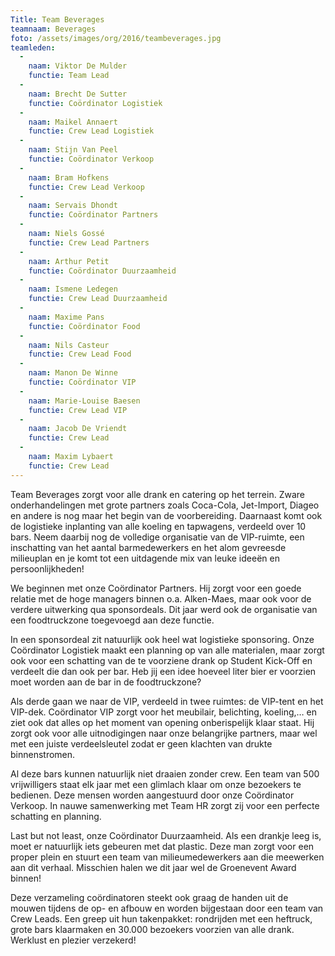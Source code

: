 ```yaml
---
Title: Team Beverages
teamnaam: Beverages
foto: /assets/images/org/2016/teambeverages.jpg
teamleden:
  -
    naam: Viktor De Mulder
    functie: Team Lead
  -
    naam: Brecht De Sutter
    functie: Coördinator Logistiek
  -
    naam: Maikel Annaert
    functie: Crew Lead Logistiek
  -
    naam: Stijn Van Peel
    functie: Coördinator Verkoop
  -
    naam: Bram Hofkens
    functie: Crew Lead Verkoop
  -
    naam: Servais Dhondt
    functie: Coördinator Partners
  -
    naam: Niels Gossé
    functie: Crew Lead Partners
  -
    naam: Arthur Petit
    functie: Coördinator Duurzaamheid
  -
    naam: Ismene Ledegen
    functie: Crew Lead Duurzaamheid
  -
    naam: Maxime Pans
    functie: Coördinator Food
  -
    naam: Nils Casteur
    functie: Crew Lead Food
  -
    naam: Manon De Winne
    functie: Coördinator VIP
  -
    naam: Marie-Louise Baesen
    functie: Crew Lead VIP
  -
    naam: Jacob De Vriendt
    functie: Crew Lead
  -
    naam: Maxim Lybaert
    functie: Crew Lead
---
```


Team Beverages zorgt voor alle drank en catering op het terrein. Zware onderhandelingen met grote partners zoals Coca-Cola, Jet-Import, Diageo en andere is nog maar het begin van de voorbereiding. Daarnaast komt ook de logistieke inplanting van alle koeling en tapwagens, verdeeld over 10 bars. Neem daarbij nog de volledige organisatie van de VIP-ruimte, een inschatting van het aantal barmedewerkers en het alom gevreesde milieuplan en je komt tot een uitdagende mix van leuke ideeën en persoonlijkheden!


We beginnen met onze Coördinator Partners. Hij zorgt voor een goede relatie met de hoge managers binnen o.a. Alken-Maes, maar ook voor de verdere uitwerking qua sponsordeals. Dit jaar werd ook de organisatie van een foodtruckzone toegevoegd aan deze functie.


In een sponsordeal zit natuurlijk ook heel wat logistieke sponsoring. Onze Coördinator Logistiek maakt een planning op van alle materialen, maar zorgt ook voor een schatting van de te voorziene drank op Student Kick-Off en verdeelt die dan ook per bar. Heb jij een idee hoeveel liter bier er voorzien moet worden aan de bar in de foodtruckzone?


Als derde gaan we naar de VIP, verdeeld in twee ruimtes: de VIP-tent en het VIP-dek. Coördinator VIP zorgt voor het meubilair, belichting, koeling,… en ziet ook dat alles op het moment van opening onberispelijk klaar staat. Hij zorgt ook voor alle uitnodigingen naar onze belangrijke partners, maar wel met een juiste verdeelsleutel zodat er geen klachten van drukte binnenstromen.


Al deze bars kunnen natuurlijk niet draaien zonder crew. Een team van 500 vrijwilligers staat elk jaar met een glimlach klaar om onze bezoekers te bedienen. Deze mensen worden aangestuurd door onze Coördinator Verkoop. In nauwe samenwerking met Team HR zorgt zij voor een perfecte schatting en planning.


Last but not least, onze Coördinator Duurzaamheid. Als een drankje leeg is, moet er natuurlijk iets gebeuren met dat plastic. Deze man zorgt voor een proper plein en stuurt een team van milieumedewerkers aan die meewerken aan dit verhaal. Misschien halen we dit jaar wel de Groenevent Award binnen!


Deze verzameling coördinatoren steekt ook graag de handen uit de mouwen tijdens de op- en afbouw en worden bijgestaan door een team van Crew Leads. Een greep uit hun takenpakket: rondrijden met een heftruck, grote bars klaarmaken en 30.000 bezoekers voorzien van alle drank. Werklust en plezier verzekerd!
